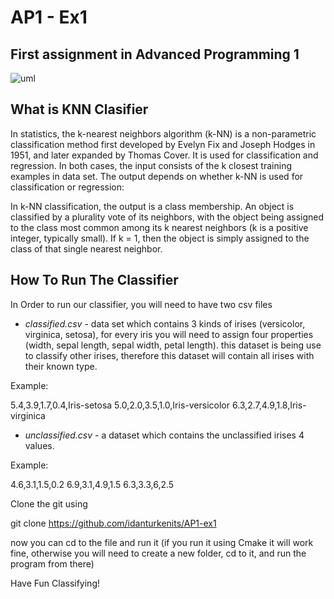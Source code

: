 # AP1 - Ex1
## First assignment in Advanced Programming 1
![uml](http://www.plantuml.com/plantuml/png/fLF1Qjmm4BtxAyGMWhR9_a099h1jMkZYIqbwLgInLrIMZ3Hk3ct_lMCvQzcM6mevBNupyzxJpDkxWC9ZtvhYthXdyBU_3mScZGX1rnhK2CvhlSsgHKJORbtOiL_5mOeMs0SMq6lR50UbIT3A0LAkVp9GNBFZQewFbPlD7taMdabd0xxV4ybwbkWQm8f4-NwI9J00VdoHvW_P4ww6tfzEA-fq7NY1pfSygaI5hFV9EHEb4ki-FUdFj9BZjySlmYhpienQ6wYM2mcTqNZI5lY8H2SWoS3j29IaasYYJFgacWUX2E3pnIIE9TN0zUmrmZ2mB4qRIEQLG97SqsW2ee_vDrKbEK68wxhiAjnxrpv67SQt7Lr5bfdZzRxBYVh1lfayFtt9XXThY-1h8O7jKdRVoRuxWQY_QuNdwReJV0BRBF0EK1Xgpi5rw_Kow6pxT_1zINK3-AcNHYiGTehS6D0Kopn_NwlgCzWXq11F-0FFH-C21Dpw5zpyymPKqXPVlnA5sroi1VuAquRoHlhwh2k-81l-dotcGoHq1rRrhVaB)

## What is KNN Clasifier
In statistics, the k-nearest neighbors algorithm (k-NN) is a non-parametric classification method first developed by Evelyn Fix and Joseph Hodges in 1951, and later expanded by Thomas Cover. It is used for classification and regression. In both cases, the input consists of the k closest training examples in data set. The output depends on whether k-NN is used for classification or regression:

In k-NN classification, the output is a class membership. An object is classified by a plurality vote of its neighbors, with the object being assigned to the class most common among its k nearest neighbors (k is a positive integer, typically small). If k = 1, then the object is simply assigned to the class of that single nearest neighbor.


## How To Run The Classifier
In Order to run our classifier, you will need to have two csv files

 - *classified.csv* - data set which contains 3 kinds of irises (versicolor, virginica, setosa), for every iris you will need to assign four properties (width, sepal length, sepal width, petal length). this dataset is being use to classify other irises, therefore this dataset will contain all irises with their known type.

Example:

5.4,3.9,1.7,0.4,Iris-setosa
5.0,2.0,3.5,1.0,Iris-versicolor
6.3,2.7,4.9,1.8,Iris-virginica


 - *unclassified.csv* - a dataset which contains the unclassified irises 4 values.

Example:

4.6,3.1,1.5,0.2
6.9,3.1,4.9,1.5
6.3,3.3,6,2.5


Clone the git using

git clone https://github.com/idanturkenits/AP1-ex1

now you can cd to the file and run it (if you run it using Cmake it will work fine, otherwise you will need to create a new folder, cd to it, and run the program from there)

Have Fun Classifying!